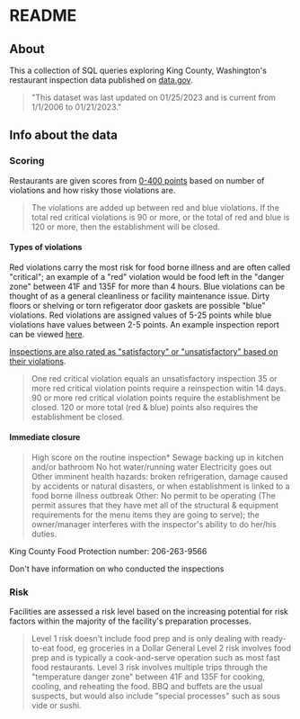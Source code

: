 # README

## About

This a collection of SQL queries exploring King County, Washington's restaurant inspection data published on [data.gov](https://catalog.data.gov/dataset/food-establishment-inspection-data).
> "This dataset was last updated on 01/25/2023 and is current from 1/1/2006 to 01/21/2023."

## Info about the data

### Scoring

Restaurants are given scores from [0-400 points](https://kingcounty.gov/depts/health/environmental-health/food-safety/inspection-system/closure-decision.aspx) based on number of violations and how risky those violations are.
> The violations are added up between red and blue violations. If the total red critical violations is 90 or more, or the total of red and blue is 120 or more, then the establishment will be closed.

#### Types of violations

Red violations carry the most risk for food borne illness and are often called "critical"; an example of a "red" violation would be food left in the "danger zone" between 41F and 135F for more than 4 hours. Blue violations can be thought of as a general cleanliness or facility maintenance issue. Dirty floors or shelving or torn refigerator door gaskets are possible "blue" violations. Red violations are assigned values of 5-25 points while blue violations have values between 2-5 points. An example inspection report can be viewed [here](https://github.com/jeremyraby/kingCountyFoodInspections/blob/main/sample-food-inspection-form.pdf).

[Inspections are also rated as "satisfactory" or "unsatisfactory" based on their violations](https://info.kingcounty.gov/health/ehs/foodsafety/inspections/Results.aspx?Output=W&Business_Name=monsoon&Business_Address=&Longitude=&Latitude=&City=seattle&Zip_Code=&Inspection_Type=All&Inspection_Start=&Inspection_End=&Inspection_Closed_Business=A&Violation_Points=&Violation_Red_Points=&Violation_Descr=&Fuzzy_Search=N&Sort=B).

> One red critical violation equals an unsatisfactory inspection
> 35 or more red critical violation points require a reinspection witin 14 days.
> 90 or more red critical violation points require the establishment be closed.
> 120 or more total (red & blue) points also requires the establishment be closed.

#### Immediate closure

> High score on the routine inspection*
> Sewage backing up in kitchen and/or bathroom
> No hot water/running water
> Electricity goes out
> Other imminent health hazards: broken refrigeration, damage caused by accidents or natural disasters, or when establishment is linked to a food borne illness outbreak
> Other: No permit to be operating (The permit assures that they have met all of the structural & equipment requirements for the menu items they are going to serve); the owner/manager interferes with the inspector's ability to do her/his duties.

King County Food Protection number: 206-263-9566

Don't have information on who conducted the inspections

### Risk

Facilities are assessed a risk level based on the increasing potential for risk factors within the majority of the facility's preparation processes. 

> Level 1 risk doesn't include food prep and is only dealing with ready-to-eat food, eg groceries in a Dollar General
> Level 2 risk involves food prep and is typically a cook-and-serve operation such as most fast food restaurants.
> Level 3 risk involves multiple trips through the "temperature danger zone" between 41F and 135F for cooking, cooling, and reheating the food. BBQ and buffets are the usual suspects, but would also include "special processes" such as sous vide or sushi.
